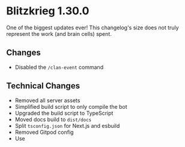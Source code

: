 # Blitzkrieg 1.30.0

One of the biggest updates ever! This changelog's size does not truly represent the work (and brain cells) spent.

## Changes

- Disabled the `/clan-event` command

## Technical Changes

- Removed all server assets
- Simplified build script to only compile the bot
- Upgraded the build script to TypeScript
- Moved docs build to `dist/docs`
- Split `tsconfig.json` for Next.js and esbuild
- Removed Gitpod config
- Use
